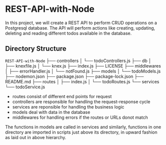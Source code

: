 # REST-API-with-Node

In this project, we will create a REST API to perform CRUD operations on a Postgresql database. The API will perform actions like creating, updating, deleting and reading different todos available in the database.

## Directory Structure
`REST-API-with-Node`
├── controllers
│   └── todoControllers.js
├── db
│   ├── knexfile.js
│   └── knex.js
├── index.js
├── LICENSE
├── middlewares
│   ├── errorHandler.js
│   └── notFound.js
├── models
│   └── todoModels.js
├── nodemon.json
├── package.json
├── package-lock.json
├── README.md
├── routes
│   ├── index.js
│   └── todoRoutes.js
└── services
    └── todoService.js

- routes consist of different end points for request
- controllers are responsible for handling the request-response cycle
- services are reponsible for handling the business logic
- models deal with data in the database
- middlewares for handling errors if the routes or URLs donot match 

The functions in models are called in services and similarly, functions in one directory are imported in scripts just above its directory, in upward fashion as laid out in above hierarchy.